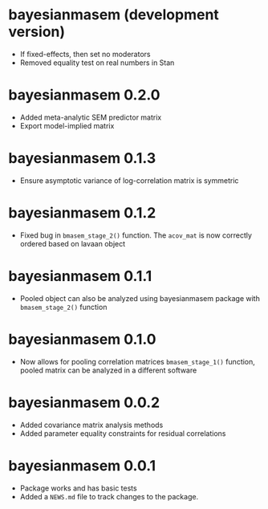 # bayesianmasem (development version)

* If fixed-effects, then set no moderators
* Removed equality test on real numbers in Stan

# bayesianmasem 0.2.0

* Added meta-analytic SEM predictor matrix
* Export model-implied matrix

# bayesianmasem 0.1.3

* Ensure asymptotic variance of log-correlation matrix is symmetric

# bayesianmasem 0.1.2

* Fixed bug in `bmasem_stage_2()` function. The `acov_mat` is now correctly ordered based on lavaan object

# bayesianmasem 0.1.1

* Pooled object can also be analyzed using bayesianmasem package with `bmasem_stage_2()` function

# bayesianmasem 0.1.0

* Now allows for pooling correlation matrices `bmasem_stage_1()` function, pooled matrix can be analyzed in a different software

# bayesianmasem 0.0.2

* Added covariance matrix analysis methods
* Added parameter equality constraints for residual correlations

# bayesianmasem 0.0.1

* Package works and has basic tests
* Added a `NEWS.md` file to track changes to the package.
